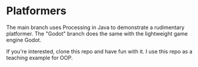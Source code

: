 # Platformers

The main branch uses Processing in Java to demonstrate a rudimentary platformer. The "Godot" branch does the same with the lightweight game engine Godot.

If you're interested, clone this repo and have fun with it. I use this repo as a teaching example for OOP.
